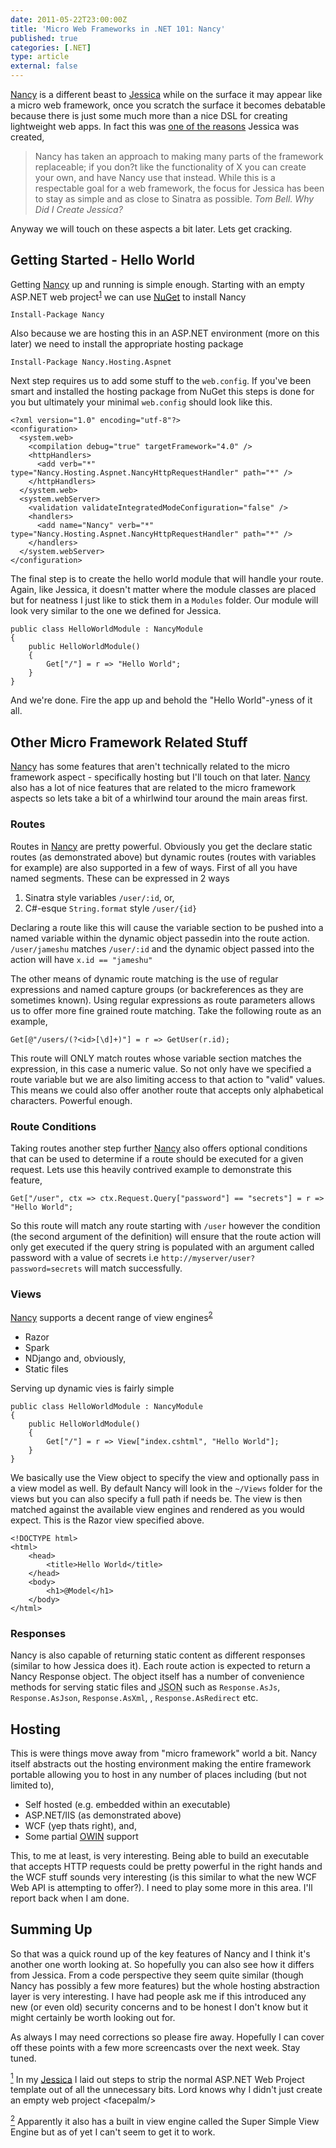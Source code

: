 ```yaml
---
date: 2011-05-22T23:00:00Z
title: 'Micro Web Frameworks in .NET 101: Nancy'
published: true
categories: [.NET]
type: article
external: false
---
```

<p><a href="htttp://nancyfx.org">Nancy</a> is a different beast to <a href="http://jessicafx.org">Jessica</a> while on the surface it may appear like a micro web framework, once you scratch the surface it becomes debatable because there is just some much more than a nice <span class="caps">DSL</span> for creating lightweight web apps.  In fact this was <a href="http://tombell.org.uk/blog/2011/04/10/why-did-i-create-jessica/">one of the reasons</a> Jessica was created,</p><blockquote><p>Nancy has taken an approach to making many parts of the framework replaceable; if you don?t like the functionality of X you can create your own, and have Nancy use that instead. While this is a respectable goal for a web framework, the focus for Jessica has been to stay as simple and as close to Sinatra as possible. <em>Tom Bell.  Why Did I Create Jessica?</em></p></blockquote><p>Anyway we will touch on these aspects a bit later.  Lets get cracking.</p><h2>Getting Started - Hello World</h2><p>Getting <a href="htttp://nancyfx.org">Nancy</a> up and running is simple enough.  Starting with an empty <span class="caps">ASP</span>.<span class="caps">NET</span> web project<sup id="fnr1" class="footnote"><a href="#fn1">1</a></sup> we can use <a href="http://nuget.org/">NuGet</a> to install Nancy</p><p class="minimal-gist"></p><div class="highlight"><pre><code><span class="n">Install</span><span class="p">-</span><span class="n">Package</span> <span class="n">Nancy</span>
</code></pre></div>
<p>Also because we are hosting this in an <span class="caps">ASP</span>.<span class="caps">NET</span> environment (more on this later) we need to install the appropriate hosting package</p><p class="minimal-gist"><div class="highlight"><pre><code><span class="n">Install-Package</span> <span class="n">Nancy</span><span class="p">.</span><span class="n">Hosting</span><span class="p">.</span><span class="n">Aspnet</span>
</code></pre></div>
</p><p>Next step requires us to add some stuff to the <code>web.config</code>.  If you've been smart and installed the hosting package from NuGet this steps is done for you but ultimately your minimal <code>web.config</code> should look like this.</p><div class="highlight"><pre><code><span class="cp">&lt;?xml version="1.0" encoding="utf-8"?&gt;</span>
<span class="nt">&lt;configuration&gt;</span>
  <span class="nt">&lt;system.web&gt;</span>
    <span class="nt">&lt;compilation</span> <span class="na">debug=</span><span class="s">"true"</span> <span class="na">targetFramework=</span><span class="s">"4.0"</span> <span class="nt">/&gt;</span>
    <span class="nt">&lt;httpHandlers&gt;</span>
      <span class="nt">&lt;add</span> <span class="na">verb=</span><span class="s">"*"</span> <span class="na">type=</span><span class="s">"Nancy.Hosting.Aspnet.NancyHttpRequestHandler"</span> <span class="na">path=</span><span class="s">"*"</span> <span class="nt">/&gt;</span>
    <span class="nt">&lt;/httpHandlers&gt;</span>
  <span class="nt">&lt;/system.web&gt;</span>
  <span class="nt">&lt;system.webServer&gt;</span>
    <span class="nt">&lt;validation</span> <span class="na">validateIntegratedModeConfiguration=</span><span class="s">"false"</span> <span class="nt">/&gt;</span>
    <span class="nt">&lt;handlers&gt;</span>
      <span class="nt">&lt;add</span> <span class="na">name=</span><span class="s">"Nancy"</span> <span class="na">verb=</span><span class="s">"*"</span> <span class="na">type=</span><span class="s">"Nancy.Hosting.Aspnet.NancyHttpRequestHandler"</span> <span class="na">path=</span><span class="s">"*"</span> <span class="nt">/&gt;</span>
    <span class="nt">&lt;/handlers&gt;</span>
  <span class="nt">&lt;/system.webServer&gt;</span>
<span class="nt">&lt;/configuration&gt;</span>
</code></pre></div>
<p>The final step is to create the hello world module that will handle your route.  Again, like Jessica, it doesn't matter where the module classes are placed but for neatness I just like to stick them in a <code>Modules</code> folder.  Our module will look very similar to the one we defined for Jessica.</p><div class="highlight"><pre><code><span class="k">public</span> <span class="k">class</span> <span class="nc">HelloWorldModule</span> <span class="p">:</span> <span class="n">NancyModule</span>
<span class="p">{</span>
    <span class="k">public</span> <span class="nf">HelloWorldModule</span><span class="p">()</span>
    <span class="p">{</span>
        <span class="n">Get</span><span class="p">[</span><span class="s">"/"</span><span class="p">]</span> <span class="p">=</span> <span class="n">r</span> <span class="p">=&gt;</span> <span class="s">"Hello World"</span><span class="p">;</span>
    <span class="p">}</span>
<span class="p">}</span>
</code></pre></div>
<p>And we're done.  Fire the app up and behold the "Hello World"-yness of it all.</p><h2>Other Micro Framework Related Stuff</h2><p><a href="http://nancyfx.org">Nancy</a> has some features that aren't technically related to the micro framework aspect  - specifically hosting but I'll touch on that later.  <a href="http://nancyfx.org">Nancy</a> also has a lot of nice features that are related to the micro framework aspects so lets take a bit of a whirlwind tour around the main areas first.</p><h3>Routes</h3><p>Routes in <a href="http://nancyfx.org">Nancy</a> are pretty powerful.  Obviously you get the declare static routes (as demonstrated above) but dynamic routes (routes with variables for example) are also supported in a few of ways.  First of all you have named segments.  These can be expressed in 2 ways</p><ol>	<li>Sinatra style variables <code>/user/:id</code>, or,</li>	<li>C#-esque <code>String.format</code> style <code>/user/{id}</code></li></ol><p>Declaring a route like this will cause the variable section to be pushed into a named variable within the dynamic object passedin into the route action. <code>/user/jameshu</code> matches <code>/user/:id</code> and the dynamic object passed into the action will have <code>x.id == "jameshu"</code></p><p>The other means of dynamic route matching is the use of regular expressions and named capture groups (or backreferences as they are sometimes known).  Using regular expressions as route parameters allows us to offer more fine grained route matching.  Take the following route as an example,</p><p class="minimal-gist"></p><div class="highlight"><pre><code><span class="n">Get</span><span class="p">[</span><span class="s">@"/users/(?&lt;id&gt;[\d]+)"</span><span class="p">]</span> <span class="p">=</span> <span class="n">r</span> <span class="p">=&gt;</span> <span class="n">GetUser</span><span class="p">(</span><span class="n">r</span><span class="p">.</span><span class="n">id</span><span class="p">);</span>
</code></pre></div>
<p>This route will <span class="caps">ONLY</span> match routes whose variable section matches the expression, in this case a numeric value.  So not only have we specified a route variable but we are also limiting access to that action to "valid" values.  This means we could also offer another route that accepts only alphabetical characters.  Powerful enough.</p><h3>Route Conditions</h3><p>Taking routes another step further <a href="http://nancyfx.org">Nancy</a> also offers optional conditions that can be used to determine if a route should be executed for a given request.  Lets use this heavily contrived example to demonstrate this feature,</p><p class="minimal-gist"></p><div class="highlight"><pre><code><span class="n">Get</span><span class="p">[</span><span class="s">"/user"</span><span class="p">,</span> <span class="n">ctx</span> <span class="p">=&gt;</span> <span class="n">ctx</span><span class="p">.</span><span class="n">Request</span><span class="p">.</span><span class="n">Query</span><span class="p">[</span><span class="s">"password"</span><span class="p">]</span> <span class="p">==</span> <span class="s">"secrets"</span><span class="p">]</span> <span class="p">=</span> <span class="n">r</span> <span class="p">=&gt;</span>  <span class="s">"Hello World"</span><span class="p">;</span>
</code></pre></div>
<p>So this route will match any route starting with <code>/user</code> however the condition (the second argument of the definition) will ensure that the route action will only get executed if the query string is populated with an argument called password with a value of secrets i.e <code>http://myserver/user?password=secrets</code> will match successfully.</p><h3>Views</h3><p><a href="http://nancyfx.org">Nancy</a> supports a decent range of view engines<sup id="fnr2" class="footnote"><a href="#fn2">2</a></sup></p><ul>	<li>Razor</li>	<li>Spark</li>	<li>NDjango and, obviously,</li>	<li>Static files</li></ul><p>Serving up dynamic vies is fairly simple</p><div class="highlight"><pre><code><span class="k">public</span> <span class="k">class</span> <span class="nc">HelloWorldModule</span> <span class="p">:</span> <span class="n">NancyModule</span>
<span class="p">{</span>
    <span class="k">public</span> <span class="nf">HelloWorldModule</span><span class="p">()</span>
    <span class="p">{</span>
        <span class="n">Get</span><span class="p">[</span><span class="s">"/"</span><span class="p">]</span> <span class="p">=</span> <span class="n">r</span> <span class="p">=&gt;</span> <span class="n">View</span><span class="p">[</span><span class="s">"index.cshtml"</span><span class="p">,</span> <span class="s">"Hello World"</span><span class="p">];</span>
    <span class="p">}</span>
<span class="p">}</span>
</code></pre></div>
<p>We basically use the View object to specify the view and optionally pass in a view model as well.  By default Nancy will look in the <code>~/Views</code> folder for the views but you can also specify a full path if needs be.  The view is then matched against the available view engines and rendered as you would expect.  This is the Razor view specified above.</p><div class="highlight"><pre><code><span class="cp">&lt;!DOCTYPE html&gt;</span>
<span class="nt">&lt;html&gt;</span>
    <span class="nt">&lt;head&gt;</span>
        <span class="nt">&lt;title&gt;</span>Hello World<span class="nt">&lt;/title&gt;</span>
    <span class="nt">&lt;/head&gt;</span>
    <span class="nt">&lt;body&gt;</span>
        <span class="nt">&lt;h1&gt;</span>@Model<span class="nt">&lt;/h1&gt;</span>
    <span class="nt">&lt;/body&gt;</span>
<span class="nt">&lt;/html&gt;</span>
</code></pre></div>
<h3>Responses</h3><p>Nancy is also capable of returning static content as different responses (similar to how Jessica does it).  Each route action is expected to return a Nancy Response object. The object itself has a number of convenience methods for serving static files and <acronym title="JavaScript Object Notation"><span class="caps">JSON</span></acronym> such as <code>Response.AsJs</code>, <code>Response.AsJson</code>, <code>Response.AsXml</code>, , <code>Response.AsRedirect</code> etc.</p><h2>Hosting</h2><p>This is were things move away from "micro framework" world a bit.  Nancy itself abstracts out the hosting environment making the entire framework portable allowing you to host in any number of places including (but not limited to),</p><ul>	<li>Self hosted (e.g. embedded within an executable)</li>	<li><span class="caps">ASP</span>.<span class="caps">NET</span>/<span class="caps">IIS</span> (as demonstrated above)</li>	<li><span class="caps">WCF</span> (yep thats right), and,</li>	<li>Some partial <a href="http://bvanderveen.com/a/dotnet-http-abstractions"><span class="caps">OWIN</span></a> support</li></ul><p>This, to me at least, is very interesting.  Being able to build an executable that accepts <span class="caps">HTTP</span> requests could be pretty powerful in the right hands and the <span class="caps">WCF</span> stuff sounds very interesting (is this similar to what the new <span class="caps">WCF</span> Web <span class="caps">API</span> is attempting to offer?).  I need to play some more in this area.  I'll report back when I am done.</p><h2>Summing Up</h2><p>So that was a quick round up of the key features of Nancy and I think it's another one worth looking at.  So hopefully you can also see how it differs from Jessica.  From a code perspective they seem quite similar (though Nancy has possibly a few more features) but the whole hosting abstraction layer is very interesting.  I have had people ask me if this introduced any new (or even old) security concerns and to be honest I don't know but it might certainly be worth looking out for.</p><p>As always I may need corrections so please fire away.  Hopefully I can cover off these points with a few more screencasts over the next week.  Stay tuned.</p><p id="fn1" class="footnote"><a href="#fnr1"><sup>1</sup></a> In my <a href="http://jessicafx.org">Jessica</a> I laid out steps to strip the normal <span class="caps">ASP</span>.<span class="caps">NET</span> Web Project template out of all the unnecessary bits.  Lord knows why I didn't just create an empty web project &lt;facepalm/&gt;</p><p id="fn2" class="footnote"><a href="#fnr2"><sup>2</sup></a> Apparently it also has a built in view engine called the Super Simple View Engine but as of yet I can't seem to get it to work.</p>